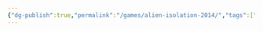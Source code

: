 ```yaml
---
{"dg-publish":true,"permalink":"/games/alien-isolation-2014/","tags":["LP"],"created":"2023-12-01","updated":"2024-02-14"}
---
```


